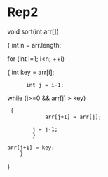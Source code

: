 # Rep2

void sort(int arr[]) 
   
 { 
        int n = arr.length; 
       
 for (int i=1; i<n; ++i) 
      
  { 
            int key = arr[i]; 
  
          int j = i-1; 
  
           
 while (j>=0 && arr[j] > key) 
       
     { 
                arr[j+1] = arr[j]; 
    
            j = j-1; 
            } 
        
    arr[j+1] = key; 
        } 
   
 } 
